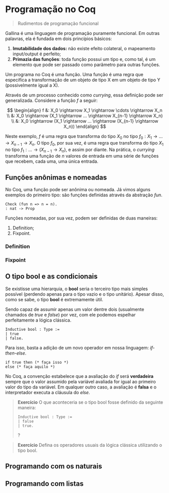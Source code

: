 # Programação no Coq

> Rudimentos de programação funcional

Gallina é uma linguagem de programação puramente funcional. Em outras palavras, ela é fundada em dois princípios básicos: 

1. **Imutabilidade dos dados:** não existe efeito colateral, o mapeamento input/output é perfeito;
2. **Primazia das funções**: toda função possui um tipo e, como tal, é um elemento que pode ser passado como parâmetro para outras funções.

Um programa no Coq é uma função. Uma função é uma regra que especifica a transformação de um objeto de tipo X em um objeto de tipo Y (possivelmente igual a X). 

Através de um processo conhecido como *currying*, essa definição pode ser generalizada. Considere a função $f$ a seguir:

$$
\begin{align}
f &: X_0 \rightarrow X_1 \rightarrow \cdots \rightarrow X_n \\
  &: X_0 \rightarrow (X_1 \rightarrow ... \rightarrow X_{n-1} \rightarrow X_n)  \\
  &: X_0 \rightarrow (X_1 \rightarrow ... \rightarrow (X_{n-1} \rightarrow X_n))
\end{align}
$$

Neste exemplo, *f* é uma regra que transforma do tipo $X_0$ no tipo $f_0 : X_1 \rightarrow ... \rightarrow X_{n-1} \rightarrow X_n$. O tipo $f_0$, por sua vez, é uma regra que transforma do tipo $X_1$ no tipo $f_1 : ... \rightarrow (X_{n-1} \rightarrow X_n)$, e assim por diante. Na prática, o *currying* transforma uma função de $n$ valores de entrada em uma série de funções que recebem, cada uma, uma única entrada.

## Funções anônimas e nomeadas

No Coq, uma função pode ser anônima ou nomeada. Já vimos alguns exemplos do primeiro tipo: são funções definidas através da abstração *fun*.

```coq
Check (fun n => n = n).
: nat -> Prop
```

Funções nomeadas, por sua vez, podem ser definidas de duas maneiras:

1. Definition;
2. Fixpoint.

### Definition

### Fixpoint

## O tipo **bool** e as condicionais

Se existisse uma hierarquia, o **bool** seria o terceiro tipo mais simples possível (perdendo apenas para o tipo vazio e o tipo unitário). Apesar disso, como se sabe, o tipo **bool** é extremamente útil. 

Sendo capaz de assumir apenas um valor dentre dois (usualmente chamados de *true* e *false*) por vez, com ele podemos espelhar perfeitamente a lógica clássica.

```coq
Inductive bool : Type :=
| true
| false.
```

Para isso, basta a adição de um novo operador em nossa linguagem: *if-then-else*. 

```coq
if true then (* faça isso *)
else (* faça aquilo *)
```

No Coq, a convenção estabelece que a avaliação do *if* será **verdadeira** sempre que o valor assumido pela variável avaliada for igual ao primeiro valor do tipo da variável. Em qualquer outro caso, a avaliação é **falsa** e o interpretador executa a cláusula do *else*.

> **Exercício**
> O que aconteceria se o tipo bool fosse definido da seguinte maneira:
>```coq
>Inductive bool : Type :=
>| false
>| true.
>```
> ?

> **Exercício**
> Defina os operadores usuais da lógica clássica utilizando o tipo bool.

## Programando com os naturais

## Programando com listas
